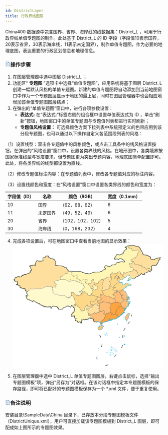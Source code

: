 ```yaml
---
id: DistrictLayer
title: 行政界线图层
---
```

China400 数据源中包含国界、省界、海岸线的线数据集：District_L ，可用于行政界线单值专题图的制作。此处基于 District_L 的 ID 字段（字段值10表示国界，20表示省界，30表示海岸线，11表示未定国界），制作单值专题图，作为必要的地理底图，表达重要的行政区划信息和地理信息。

### ![](../../img/read.gif)操作步骤

1. 在图层管理器中选中图层 District_L ；
2. 功能区“ **专题图** ”选项卡中选择“单值专题图”，应用系统将基于图层 District_L 创建一幅默认风格的单值专题图。新建的单值专题图将自动添加到当前地图窗口中作为一个专题图层显示于地图的最上层，同时在图层管理器中也会相应地增加该单值专题图图层结点；
3. 在弹出的“单值专题图”窗口中，进行各项参数设置： 
    * **表达式:** 在“表达式:”标签右侧的组合框中设置单值表达式为 ID ，单击“刷新”按钮，地图窗口中的单值专题图与专题值列表都进行实时刷新；
    * **专题值风格设置：** 可选择颜色方案下拉列表中系统预定义的色带应用到该分段专题图，也可以通过以下操作自定义各范围段列表的风格： 

（1）设置线型：双击各专题值中的风格颜色，或点击工具条中的线风格设置按钮，在弹出的“风格设置”窗口中，设置各类界线的风格。在地形图中，各类境界按国家标准线型与宽度要求，但专题图更为突出专题内容，地理底图简单配置即可。此处，将各类界线的线型都设置为直线。

（2）修改专题值标注内容：在专题值列表中，修改各专题值对应的标注内容。

（3）设置线颜色和宽度：在“风格设置”窗口中设置各类界线的颜色和宽度为：

字段值（ID） | 名称 | 颜色（RGB） | 宽度（0.1mm）  
---|---|---|---  
10 | 国界 | （62，68，62） | 6  
11 | 未定国界 | （49，52，49） | 6  
20 | 省界 | （102，102，102） | 5  
30 | 海岸线 | （0，168，232） | 4  
  
4. 完成各项设置后，可在地图窗口中查看当前地图的显示效果：   
 ![](img/DistrictLayer.png)  

5. 在图层管理器中选中 District_L 单值专题图图层，右键点击鼠标，选择“输出专题图模板”项，弹出“另存为”对话框。在该对话框中指定本专题图模板的保存路径，即可将已配好的专题图模板保存为一个 *.xml 文件，便于重复使用。

### ![](../../img/read.gif)备注说明

安装目录\SampleData\China 目录下，已存放本分段专题图模板文件（DistrictUnique.xml），用户可直接加载该专题图模板到 District_L 图层，即可配成如上图所示的专题图效果。
